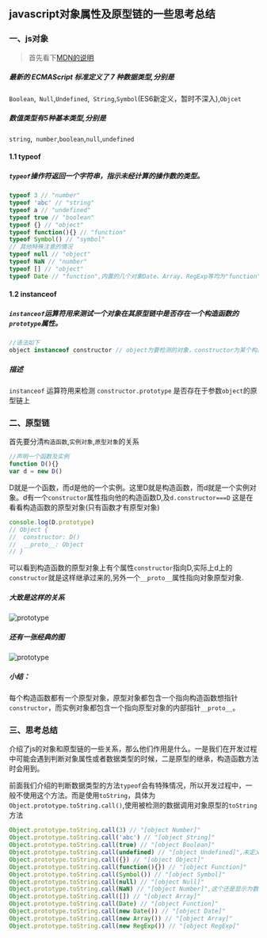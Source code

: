## javascript对象属性及原型链的一些思考总结

### 一、js对象
> 首先看下[MDN的说明](https://developer.mozilla.org/zh-CN/docs/Web/JavaScript/Data_structures)

##### 最新的 ECMAScript 标准定义了 7 种数据类型,分别是

`Boolean`,` Null`,`Undefined`,` String`,`Symbol`(ES6新定义，暂时不深入),`Objcet`
##### 数值类型有5种基本类型,分别是

`string`,` number`,`boolean`,`null`,`undefined`

#### 1.1 typeof
##### `typeof`操作符返回一个字符串，指示未经计算的操作数的类型。
```javascript
typeof 3 // "number"
typeof 'abc' // "string"
typeof a // "undefined"
typeof true // "boolean"
typeof {} // "object"
typeof function(){} // "function"
typeof Symbol() // "symbol"
// 其他特殊注意的情况
typeof null // "object"
typeof NaN // "number"
typeof [] // "object"
typeof Date // "function",内置的几个对象Date、Array、RegExp等均为"function"
```
#### 1.2 instanceof
##### `instanceof`运算符用来测试一个对象在其原型链中是否存在一个构造函数的 `prototype`属性。
```javascript
//语法如下
object instanceof constructor // object为要检测的对象，constructor为某个构造函数
```
#####  描述
`instanceof` 运算符用来检测 `constructor.prototype` 是否存在于参数`object`的原型链上

### 二、原型链
首先要分清`构造函数`,`实例对象`,`原型对象`的关系
```javascript
//声明一个函数及实例
function D(){}
var d = new D()
```
D就是一个函数，而d是他的一个实例。这里D就是构造函数，而d就是一个实例对象。d有一个`constructor`属性指向他的构造函数D,及`d.constructor===D`
这是在看看构造函数的原型对象(只有函数才有原型对象)
```javascript
console.log(D.prototype)
// Object {
//	constructor: D()
//  __proto__: Object
// } 
```
可以看到构造函数的原型对象上有个属性`constructor`指向D,实际上d上的`constructor`就是这样继承过来的,另外一个`__proto__`属性指向对象原型对象.

##### 大致是这样的关系
![prototype](https://tobeapro.github.io/img/prototype.png)
##### 还有一张经典的图
![prototype](https://tobeapro.github.io/img/prototype2.png)
##### 小结：

每个构造函数都有一个原型对象，原型对象都包含一个指向构造函数想指针`constructor`，而实例对象都包含一个指向原型对象的内部指针`__proto__`。

### 三、思考总结
介绍了js的对象和原型链的一些关系，那么他们作用是什么。一是我们在开发过程中可能会遇到判断对象属性或者数据类型的时候，二是原型的继承，构造函数方法时会用到。

前面我们介绍的判断数据类型的方法`typeof`会有特殊情况，所以开发过程中，一般不使用这个方法。而是使用`toString`，具体为`Object.prototype.toString.call()`,使用被检测的数据调用对象原型的`toString`方法
```javascript
Object.prototype.toString.call(3) // "[object Number]"
Object.prototype.toString.call('abc') // "[object String]"
Object.prototype.toString.call(true) // "[object Boolean]"
Object.prototype.toString.call(undefined) // "[object Undefined]",未定义的变量会报错
Object.prototype.toString.call({}) // "[object Object]"
Object.prototype.toString.call(function(){}) // "[object Function]"
Object.prototype.toString.call(Symbol()) // "[object Symbol]"
Object.prototype.toString.call(null) // "[object Null]"
Object.prototype.toString.call(NaN) // "[object Number]",这个还是显示为数字
Object.prototype.toString.call([]) // "[object Array]"
Object.prototype.toString.call(Date) // "[object Function]"
Object.prototype.toString.call(new Date()) // "[object Date]"
Object.prototype.toString.call(new Array()) // "[object Array]"
Object.prototype.toString.call(new RegExp()) // "[object RegExp]"
```